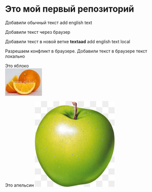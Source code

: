 #  Это мой первый репозиторий
 
 Добавили обычный текст add english text
 
 Добавили текст через браузер

 Добавили текст в новой ветке  **textaad** add english text local

 Разрешаем конфликт в браузере. Добавили текст в браузере текст локально

Это яблоко  
![яблоко](102967.jpeg)

Это апельсин 
![пельсин](kisspng-apple-clip-art-5b3ac842c2d3e1.001998301530579010798.jpeg) 